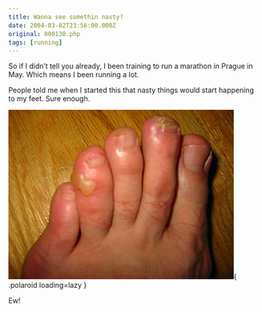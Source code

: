 ```yaml
---
title: Wanna see somethin nasty?
date: 2004-03-02T23:56:00.000Z
original: 000130.php
tags: [running]
---
```


So if I didn’t tell you already, I been training to run a marathon in Prague in May. Which means I been running a lot.

People told me when I started this that nasty things would start happening to my feet. Sure enough.

![img](./monster-blisters.jpg){ .polaroid loading=lazy }

Ew!
